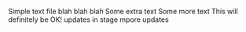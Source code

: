 Simple text file blah blah blah
Some extra text 
Some more text
This will definitely be OK!
updates in stage
mpore updates